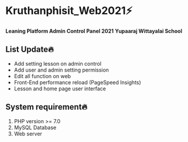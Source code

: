# Kruthanphisit_Web2021⚡
**Leaning Platform Admin Control Panel 2021**
**Yupaaraj Wittayalai School**
## List Update🔥
- Add setting lesson on admin control
- Add user and admin setting permission 
- Edit all function on web
- Front-End performance reload (PageSpeed Insights)
- Lesson and home page user interface
##  System requirement🔥
1. PHP version >= 7.0
2. MySQL Database
3. Web server
